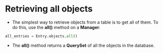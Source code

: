 # Retrieving all objects

- The simplest way to retrieve objects from a table is to get all of them. To do this, use the **all()** method on a **Manager**:

```python
all_entries = Entry.objects.all()
```

- The **all()** method returns a **QuerySet** of all the objects in the database.
